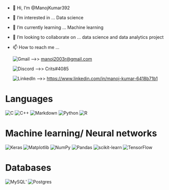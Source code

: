 - 👋 Hi, I’m @ManojKumar392
- 👀 I’m interested in ... Data science
- 🌱 I’m currently learning ... Machine learning
- 💞️ I’m looking to collaborate on ... data science and data analytics project
- 📫 How to reach me ...

    ![Gmail](https://img.shields.io/badge/Gmail-D14836?style=for-the-badge&logo=gmail&logoColor=white) -->> manoj2003r@gmail.com
    
    ![Discord](https://img.shields.io/badge/Discord-%235865F2.svg?style=for-the-badge&logo=discord&logoColor=white) -->> Crits#4085
    
    ![LinkedIn](https://img.shields.io/badge/linkedin-%230077B5.svg?style=for-the-badge&logo=linkedin&logoColor=white) -->> https://www.linkedin.com/in/manoj-kumar-6418b71b1
    
<!---
ManojKumar392/ManojKumar392 is a ✨ special ✨ repository because its `README.md` (this file) appears on your GitHub profile.
You can click the Preview link to take a look at your changes.
--->
# Languages

![C](https://img.shields.io/badge/c-%2300599C.svg?style=for-the-badge&logo=c&logoColor=white)
![C++](https://img.shields.io/badge/c++-%2300599C.svg?style=for-the-badge&logo=c%2B%2B&logoColor=white)
![Markdown](https://img.shields.io/badge/markdown-%23000000.svg?style=for-the-badge&logo=markdown&logoColor=white)
![Python](https://img.shields.io/badge/python-3670A0?style=for-the-badge&logo=python&logoColor=ffdd54)
![R](https://img.shields.io/badge/r-%23276DC3.svg?style=for-the-badge&logo=r&logoColor=white)


# Machine learning/ Neural networks
![Keras](https://img.shields.io/badge/Keras-%23D00000.svg?style=for-the-badge&logo=Keras&logoColor=white)
![Matplotlib](https://img.shields.io/badge/Matplotlib-%23ffffff.svg?style=for-the-badge&logo=Matplotlib&logoColor=black)
![NumPy](https://img.shields.io/badge/numpy-%23013243.svg?style=for-the-badge&logo=numpy&logoColor=white)
![Pandas](https://img.shields.io/badge/pandas-%23150458.svg?style=for-the-badge&logo=pandas&logoColor=white)
![scikit-learn](https://img.shields.io/badge/scikit--learn-%23F7931E.svg?style=for-the-badge&logo=scikit-learn&logoColor=white)
![TensorFlow](https://img.shields.io/badge/TensorFlow-%23FF6F00.svg?style=for-the-badge&logo=TensorFlow&logoColor=white)  


# Databases
![MySQL](https://img.shields.io/badge/mysql-%2300f.svg?style=for-the-badge&logo=mysql&logoColor=white)'
![Postgres](https://img.shields.io/badge/postgres-%23316192.svg?style=for-the-badge&logo=postgresql&logoColor=white)

